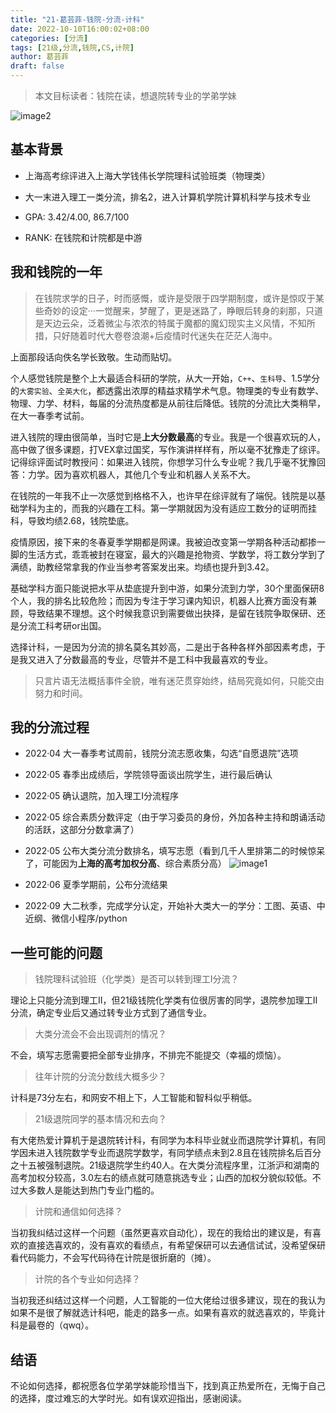 ```yaml
---
title: "21-葛芸菲-钱院-分流-计科"
date: 2022-10-10T16:00:02+08:00
categories: [分流]
tags: [21级,分流,钱院,CS,计院]
author: 葛芸菲
draft: false
---
```


> 本文目标读者：钱院在读，想退院转专业的学弟学妹

![image2](https://user-images.githubusercontent.com/100942238/194853821-19aeb161-3fca-492f-b39d-1d958f519c14.png)

## 基本背景

- 上海高考综评进入上海大学钱伟长学院理科试验班类（物理类）
- 大一末进入理工一类分流，排名2，进入计算机学院计算机科学与技术专业

- GPA: 3.42/4.00, 86.7/100
- RANK: 在钱院和计院都是中游

## 我和钱院的一年

 > 在钱院求学的日子，时而感慨，或许是受限于四学期制度，或许是惊叹于某些奇妙的设定···一觉醒来，梦醒了，更是迷路了，睁眼后转身的刹那，只道是天边云朵，泛着微尘与浓浓的特属于魔都的魔幻现实主义风情，不知所措，只好随着时代大卷卷浪潮+后疫情时代迷失在茫茫人海中。

上面那段话向佚名学长致敬。生动而贴切。

个人感觉钱院是整个上大最适合科研的学院，从大一开始，`C++`、`生科导`、1.5学分的`大雾实验`、`全英大化`，都透露出浓厚的精益求精学术气息。物理类的专业有数学、物理、力学、材料，每届的分流热度都是从前往后降低。钱院的分流比大类稍早，在大一春季考试前。

进入钱院的理由很简单，当时它是**上大分数最高**的专业。我是一个很喜欢玩的人，高中做了很多课题，打VEX拿过国奖，写作演讲样样有，所以毫不犹豫走了综评。记得综评面试时教授问：如果进入钱院，你想学习什么专业呢？我几乎毫不犹豫回答：力学。因为喜欢机器人，其他几个专业和机器人关系不大。

在钱院的一年我不止一次感觉到格格不入，也许早在综评就有了端倪。钱院是以基础学科为主的，而我的兴趣在工科。第一学期就因为没有适应工数分的证明而挂科，导致均绩2.68，钱院垫底。

疫情原因，接下来的冬春夏季学期都是网课。我被迫改变第一学期各种活动都掺一脚的生活方式，乖乖被封在寝室，最大的兴趣是抢物资、学数学，将工数分学到了满绩，助教经常拿我的作业当参考答案发出来。均绩也提升到3.42。

基础学科方面只能说把水平从垫底提升到中游，如果分流到力学，30个里面保研8个人，我的排名比较危险；而因为专注于学习课内知识，机器人比赛方面没有兼顾，导致结果不理想。这个时候我意识到需要做出抉择，是留在钱院争取保研、还是分流工科考研or出国。

选择计科，一是因为分流的排名莫名其妙高，二是出于各种各样外部因素考虑，于是我又进入了分数最高的专业，尽管并不是工科中我最喜欢的专业。

> 只言片语无法概括事件全貌，唯有迷茫贯穿始终，结局究竟如何，只能交由努力和时间。

  ## 我的分流过程

- 2022·04 大一春季考试周前，钱院分流志愿收集，勾选“自愿退院”选项
- 2022·05 春季出成绩后，学院领导面谈出院学生，进行最后确认
- 2022·05 确认退院，加入理工Ⅰ分流程序
- 2022·05 综合素质分数评定（由于学习委员的身份，外加各种主持和朗诵活动的活跃，这部分分数拿满了）
- 2022·05 公布大类分流分数排名，填写志愿（看到几千人里排第二的时候惊呆了，可能因为**上海的高考加权分高**、综合素质分高）
![image1](https://user-images.githubusercontent.com/100942238/194853809-9770f832-38ab-4f11-b08b-df512be4cd06.png)

- 2022·06 夏季学期前，公布分流结果
- 2022·09 大二秋季，完成学分认定，开始补大类大一的学分：工图、英语、中近纲、微信小程序/python

## 一些可能的问题

> 钱院理科试验班（化学类）是否可以转到理工Ⅰ分流？

理论上只能分流到理工Ⅱ，但21级钱院化学类有位很厉害的同学，退院参加理工Ⅱ分流，确定专业后又通过转专业方式到了通信专业。

> 大类分流会不会出现调剂的情况？

不会，填写志愿需要把全部专业排序，不排完不能提交（幸福的烦恼）。

> 往年计院的分流分数线大概多少？

计科是73分左右，和网安不相上下，人工智能和智科似乎稍低。

> 21级退院同学的基本情况和去向？

有大佬热爱计算机于是退院转计科，有同学为本科毕业就业而退院学计算机，有同学因未进入钱院数学专业而退院学数学，有同学绩点未到2.8且在钱院排名后百分之十五被强制退院。21级退院学生约40人。在大类分流程序里，江浙沪和湖南的高考加权分较高，3.0左右的绩点就可随意挑选专业；山西的加权分貌似较低。不过大多数人是能达到热门专业门槛的。

> 计院和通信如何选择？

当初我纠结过这样一个问题（虽然更喜欢自动化），现在的我给出的建议是，有喜欢的直接选喜欢的，没有喜欢的看绩点，有希望保研可以去通信试试，没希望保研看代码能力，不会写代码待在计院是很折磨的（摊）。

> 计院的各个专业如何选择？

当初我还纠结过这样一个问题，人工智能的一位大佬给过很多建议，现在的我认为如果不是很了解就选计科吧，能走的路多一点。如果有喜欢的就选喜欢的，毕竟计科是最卷的（qwq）。

## 结语

不论如何选择，都祝愿各位学弟学妹能珍惜当下，找到真正热爱所在，无悔于自己的选择，度过难忘的大学时光。如有误欢迎指出，感谢阅读。







